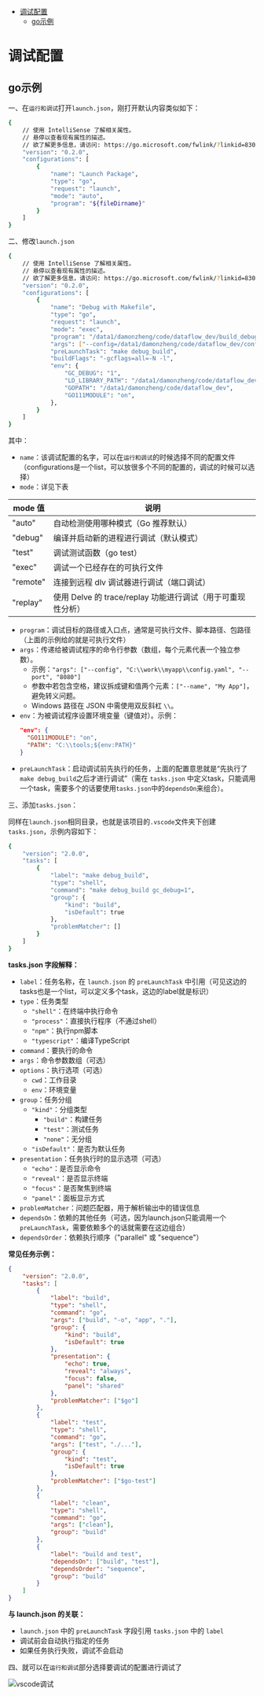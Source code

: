 
- [调试配置](#调试配置)
  - [go示例](#go示例)


# 调试配置

## go示例

一、在`运行和调试`打开`launch.json`，刚打开默认内容类似如下：

```bash
{
    // 使用 IntelliSense 了解相关属性。 
    // 悬停以查看现有属性的描述。
    // 欲了解更多信息，请访问: https://go.microsoft.com/fwlink/?linkid=830387
    "version": "0.2.0",
    "configurations": [
        {
            "name": "Launch Package",
            "type": "go",
            "request": "launch",
            "mode": "auto",
            "program": "${fileDirname}"
        }
    ]
}
```

二、修改`launch.json`

```bash
{
    // 使用 IntelliSense 了解相关属性。 
    // 悬停以查看现有属性的描述。
    // 欲了解更多信息，请访问: https://go.microsoft.com/fwlink/?linkid=830387
    "version": "0.2.0",
    "configurations": [
        {
            "name": "Debug with Makefile",
            "type": "go",
            "request": "launch",
            "mode": "exec",
            "program": "/data1/damonzheng/code/dataflow_dev/build_debug/dataflow_debug",
            "args": ["--config=/data1/damonzheng/code/dataflow_dev/config/config_tcp.yaml"],
            "preLaunchTask": "make debug_build",
            "buildFlags": "-gcflags=all=-N -l",
            "env": {
                "GC_DEBUG": "1",
                "LD_LIBRARY_PATH": "/data1/damonzheng/code/dataflow_dev/third_party/sentencepiece/lib:$$LD_LIBRARY_PATH",
                "GOPATH": "/data1/damonzheng/code/dataflow_dev",
                "GO111MODULE": "on",
            },
        }
    ]
}
```

其中：
- `name`：该调试配置的名字，可以在`运行和调试`的时候选择不同的配置文件（configurations是一个list，可以放很多个不同的配置的，调试的时候可以选择）
- `mode`：详见下表

|mode 值|说明|
|-|-|
|"auto"|自动检测使用哪种模式（Go 推荐默认）|
|"debug"|编译并启动新的进程进行调试（默认模式）|
|"test"|调试测试函数（go test）|
|"exec"|调试一个已经存在的可执行文件|
|"remote"|连接到远程 dlv 调试器进行调试（端口调试）|
|"replay"|使用 Delve 的 trace/replay 功能进行调试（用于可重现性分析）|

- `program`：调试目标的路径或入口点，通常是可执行文件、脚本路径、包路径（上面的示例给的就是可执行文件）
- `args`：传递给被调试程序的命令行参数（数组，每个元素代表一个独立参数）。
  - 示例：`"args": ["--config", "C:\\work\\myapp\\config.yaml", "--port", "8080"]`
  - 参数中若包含空格，建议拆成键和值两个元素：`["--name", "My App"]`，避免转义问题。
  - Windows 路径在 JSON 中需使用双反斜杠 `\\`。
- `env`：为被调试程序设置环境变量（键值对）。示例：
  ```json
  "env": {
    "GO111MODULE": "on",
    "PATH": "C:\\tools;${env:PATH}"
  }
  ```
- `preLaunchTask`：启动调试前先执行的任务，上面的配置意思就是“先执行了`make debug_build`之后才进行调试”（需在 `tasks.json` 中定义task，只能调用一个task，需要多个的话要使用`tasks.json`中的`dependsOn`来组合）。

三、添加`tasks.json`：

同样在`launch.json`相同目录，也就是该项目的`.vscode`文件夹下创建`tasks.json`，示例内容如下：

```bash
{
    "version": "2.0.0",
    "tasks": [
        {
            "label": "make debug_build",
            "type": "shell",
            "command": "make debug_build gc_debug=1",
            "group": {
                "kind": "build",
                "isDefault": true
            },
            "problemMatcher": []
        }
    ]
}
```

**tasks.json 字段解释：**


- `label`：任务名称，在 `launch.json` 的 `preLaunchTask` 中引用（可见这边的tasks也是一个list，可以定义多个task，这边的label就是标识）
- `type`：任务类型
  - `"shell"`：在终端中执行命令
  - `"process"`：直接执行程序（不通过shell）
  - `"npm"`：执行npm脚本
  - `"typescript"`：编译TypeScript
- `command`：要执行的命令
- `args`：命令参数数组（可选）
- `options`：执行选项（可选）
  - `cwd`：工作目录
  - `env`：环境变量
- `group`：任务分组
  - `"kind"`：分组类型
    - `"build"`：构建任务
    - `"test"`：测试任务
    - `"none"`：无分组
  - `"isDefault"`：是否为默认任务
- `presentation`：任务执行时的显示选项（可选）
  - `"echo"`：是否显示命令
  - `"reveal"`：是否显示终端
  - `"focus"`：是否聚焦到终端
  - `"panel"`：面板显示方式
- `problemMatcher`：问题匹配器，用于解析输出中的错误信息
- `dependsOn`：依赖的其他任务（可选，因为launch.json只能调用一个`preLaunchTask`，需要依赖多个的话就需要在这边组合）
- `dependsOrder`：依赖执行顺序（"parallel" 或 "sequence"）

**常见任务示例：**

```json
{
    "version": "2.0.0",
    "tasks": [
        {
            "label": "build",
            "type": "shell",
            "command": "go",
            "args": ["build", "-o", "app", "."],
            "group": {
                "kind": "build",
                "isDefault": true
            },
            "presentation": {
                "echo": true,
                "reveal": "always",
                "focus": false,
                "panel": "shared"
            },
            "problemMatcher": ["$go"]
        },
        {
            "label": "test",
            "type": "shell",
            "command": "go",
            "args": ["test", "./..."],
            "group": {
                "kind": "test",
                "isDefault": true
            },
            "problemMatcher": ["$go-test"]
        },
        {
            "label": "clean",
            "type": "shell",
            "command": "go",
            "args": ["clean"],
            "group": "build"
        },
        {
            "label": "build and test",
            "dependsOn": ["build", "test"],
            "dependsOrder": "sequence",
            "group": "build"
        }
    ]
}
```

**与 launch.json 的关联：**

- `launch.json` 中的 `preLaunchTask` 字段引用 `tasks.json` 中的 `label`
- 调试前会自动执行指定的任务
- 如果任务执行失败，调试不会启动

四、就可以在`运行和调试`部分选择要调试的配置进行调试了

![vscode调试](../images/2025/20250808_vscode调试.png)

